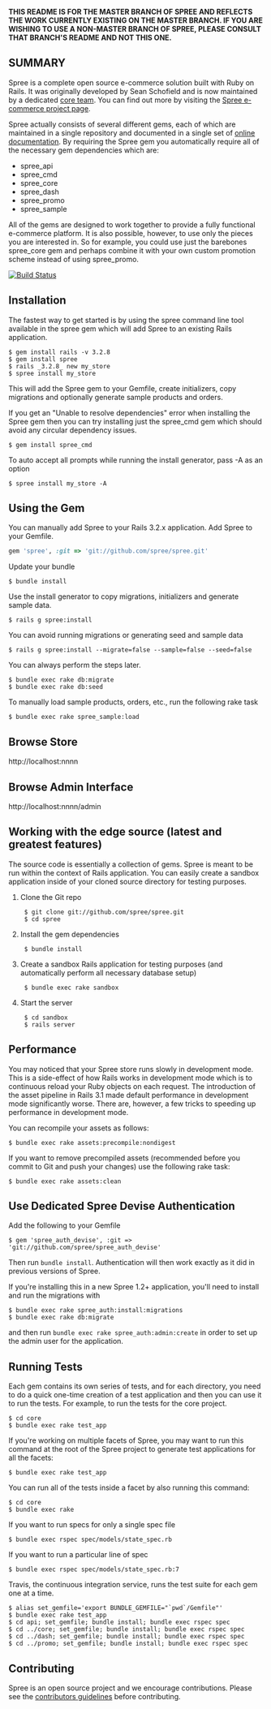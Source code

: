 **THIS README IS FOR THE MASTER BRANCH OF SPREE AND REFLECTS THE WORK CURRENTLY EXISTING ON THE MASTER BRANCH. IF YOU ARE WISHING TO USE A NON-MASTER BRANCH OF
SPREE, PLEASE CONSULT THAT BRANCH'S README AND NOT THIS ONE.**

SUMMARY
-------


Spree is a complete open source e-commerce solution built with Ruby on Rails.  It was originally developed by Sean Schofield
and is now maintained by a dedicated [core team](http://spreecommerce.com/core-team).  You can find out more
by visiting the [Spree e-commerce project page](http://spreecommerce.com).

Spree actually consists of several different gems, each of which are maintained in a single repository and documented
in a single set of [online documentation](http://spreecommerce.com/documentation).  By requiring the Spree gem you
automatically require all of the necessary gem dependencies which are:

* spree_api
* spree_cmd
* spree_core
* spree_dash
* spree_promo
* spree_sample

All of the gems are designed to work together to provide a fully functional e-commerce platform.  It is also possible,
however, to use only the pieces you are interested in.  So for example, you could use just the barebones spree\_core gem
and perhaps combine it with your own custom promotion scheme instead of using spree_promo.

[![Build Status](https://secure.travis-ci.org/spree/spree.png)](http://travis-ci.org/spree/spree)

Installation
------------

The fastest way to get started is by using the spree command line tool
available in the spree gem which will add Spree to an existing Rails application.

    $ gem install rails -v 3.2.8
    $ gem install spree
    $ rails _3.2.8_ new my_store
    $ spree install my_store

This will add the Spree gem to your Gemfile, create initializers, copy migrations and
optionally generate sample products and orders.

If you get an "Unable to resolve dependencies" error when installing the Spree gem then you can try installing just the spree_cmd gem which should avoid any circular dependency issues.

    $ gem install spree_cmd

To auto accept all prompts while running the install generator, pass -A as an option

    $ spree install my_store -A

Using the Gem
-------------

You can manually add Spree to your Rails 3.2.x application. Add Spree to
your Gemfile.

```ruby
gem 'spree', :git => 'git://github.com/spree/spree.git'
```

Update your bundle

    $ bundle install

Use the install generator to copy migrations, initializers and generate
sample data.

    $ rails g spree:install

You can avoid running migrations or generating seed and sample data

    $ rails g spree:install --migrate=false --sample=false --seed=false

You can always perform the steps later.

    $ bundle exec rake db:migrate
    $ bundle exec rake db:seed

To manually load sample products, orders, etc., run the following rake task

    $ bundle exec rake spree_sample:load

Browse Store
------------

http://localhost:nnnn

Browse Admin Interface
----------------------

http://localhost:nnnn/admin



Working with the edge source (latest and greatest features)
-----------------------------------------------------------

The source code is essentially a collection of gems.  Spree is meant to be run within the context of Rails application.  You can easily create a sandbox application inside of your cloned source directory for testing purposes.


1. Clone the Git repo

        $ git clone git://github.com/spree/spree.git
        $ cd spree

2. Install the gem dependencies

        $ bundle install

3. Create a sandbox Rails application for testing purposes (and automatically perform all necessary database setup)

        $ bundle exec rake sandbox

4. Start the server

        $ cd sandbox
        $ rails server

Performance
-----------

You may noticed that your Spree store runs slowly in development mode.  This is a side-effect of how Rails works in development mode which is to continuous reload your Ruby objects on each request.  The introduction of the asset pipeline in Rails 3.1 made default performance in development mode significantly worse.  There are, however, a few tricks to speeding up performance in development mode.

You can recompile your assets as follows:

    $ bundle exec rake assets:precompile:nondigest

If you want to remove precompiled assets (recommended before you commit to Git and push your changes) use the following rake task:

    $ bundle exec rake assets:clean

Use Dedicated Spree Devise Authentication
-----------------------------------------
Add the following to your Gemfile

    $ gem 'spree_auth_devise', :git => 'git://github.com/spree/spree_auth_devise'

Then run `bundle install`. Authentication will then work exactly as it did in previous versions of Spree.

If you're installing this in a new Spree 1.2+ application, you'll need to install and run the migrations with

    $ bundle exec rake spree_auth:install:migrations
    $ bundle exec rake db:migrate

and then run `bundle exec rake spree_auth:admin:create` in order to set up the admin user for the application.

Running Tests
-------------

Each gem contains its own series of tests, and for each directory, you need to do a quick one-time
creation of a test application and then you can use it to run the tests.  For example, to run the
tests for the core project.

    $ cd core
    $ bundle exec rake test_app

If you're working on multiple facets of Spree, you may want
to run this command at the root of the Spree project to
generate test applications for all the facets:

    $ bundle exec rake test_app

You can run all of the tests inside a facet by also running
this command:

    $ cd core
    $ bundle exec rake

If you want to run specs for only a single spec file

    $ bundle exec rspec spec/models/state_spec.rb

If you want to run a particular line of spec

    $ bundle exec rspec spec/models/state_spec.rb:7

Travis, the continuous integration service, runs the test suite for each gem one at a time.

    $ alias set_gemfile='export BUNDLE_GEMFILE="`pwd`/Gemfile"'
    $ bundle exec rake test_app
    $ cd api; set_gemfile; bundle install; bundle exec rspec spec
    $ cd ../core; set_gemfile; bundle install; bundle exec rspec spec
    $ cd ../dash; set_gemfile; bundle install; bundle exec rspec spec
    $ cd ../promo; set_gemfile; bundle install; bundle exec rspec spec


Contributing
------------

Spree is an open source project and we encourage contributions.  Please see the [contributors guidelines](http://spreecommerce.com/documentation/contributing_to_spree.html) before contributing.
